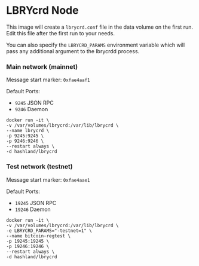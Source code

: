 # LBRYcrd Node

This image will create a `lbrycrd.conf` file in the data volume on the first run. Edit this file after the first run to your needs.

You can also specify the `LBRYCRD_PARAMS` environment variable which will pass any additional argument to the lbrycrdd process.


### Main network (mainnet)

Message start marker: `0xfae4aaf1`

Default Ports:

* `9245` JSON RPC
* `9246` Daemon

```
docker run -it \
-v /var/volumes/lbrycrd:/var/lib/lbrycrd \
--name lbrycrd \
-p 9245:9245 \
-p 9246:9246 \
--restart always \
-d hashland/lbrycrd
```

### Test network (testnet)

Message start marker: `0xfae4aae1`

Default Ports:

* `19245` JSON RPC
* `19246` Daemon

```
docker run -it \
-v /var/volumes/lbrycrd:/var/lib/lbrycrd \
-e LBRYCRD_PARAMS="-testnet=1" \
--name bitcoin-regtest \
-p 19245:19245 \
-p 19246:19246 \
--restart always \
-d hashland/lbrycrd
```

